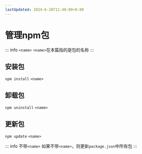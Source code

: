 ```yaml
---
lastUpdated: 2024-6-20T11:48:00+8:00
---
```


# 管理npm包

::: info ```<name>```
```<name>```在本篇指的是包的名称
:::

## 安装包

```npm install``` ```<name>```

## 卸载包

```npm uninstall``` ```<name>```

## 更新包

```npm update``` ```<name>```

::: info 不带```<name>```
如果不带```<name>```，则更新```package.json```中所有包
:::